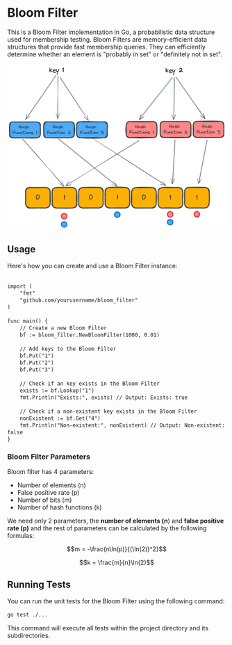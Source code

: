 # Bloom Filter
This is a Bloom Filter implementation in Go, a probabilistic data structure used for membership testing. Bloom Filters are memory-efficient data structures that provide fast membership queries. They can efficiently determine whether an element is "probably in set" or "definitely not in set".

![img.png](docs/img.png)

## Usage
Here's how you can create and use a Bloom Filter instance:
```

import (
    "fmt"
    "github.com/yourusername/bloom_filter"
)

func main() {
    // Create a new Bloom Filter
    bf := bloom_filter.NewBloomFilter(1000, 0.01)
    
    // Add keys to the Bloom Filter
    bf.Put("1")
    bf.Put("2")
    bf.Put("3")
    
    // Check if an key exists in the Bloom Filter
    exists := bf.Lookup("1")
    fmt.Println("Exists:", exists) // Output: Exists: true
    
    // Check if a non-existent key exists in the Bloom Filter
    nonExistent := bf.Get("4")
    fmt.Println("Non-existent:", nonExistent) // Output: Non-existent: false
}

```

### Bloom Filter Parameters
Bloom filter has 4 parameters:

- Number of elements (n)
- False positive rate (p)
- Number of bits (m)
- Number of hash functions (k)

We need only 2 parameters, the **number of elements (n**) and **false positive rate (p)** and the rest of parameters can be calculated by the following formulas:

```math
m = -\frac{n\ln(p)}{(\ln(2))^2}
```

```math
k = \frac{m}{n}\ln(2)
```

## Running Tests
You can run the unit tests for the Bloom Filter using the following command:

```sh
go test ./...
```
This command will execute all tests within the project directory and its subdirectories.

